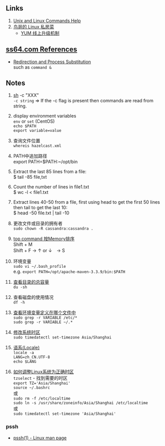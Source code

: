## Links ##
1. [Unix and Linux Commands Help](https://www.computerhope.com/unix.htm)
2. [鸟哥的 Linux 私房菜](http://cn.linux.vbird.org/linux_basic/linux_basic.php)
   + [YUM 线上升级机制](http://cn.linux.vbird.org/linux_basic/0520rpm_and_srpm.php#yumclient)

## [ss64.com References](https://ss64.com/bash/)
+ [Redirection and Process Substitution](https://ss64.com/bash/syntax-redirection.html)  
  such as `command &`

## Notes ##
1. [sh](https://www.computerhope.com/unix/ush.htm) -c "XXX"  
`-c string` =>	If the -c flag is present then commands are read from string.

2. display environment variables  
`env` or `set` (CentOS)  
`echo $PATH`  
`export variable=value`  

3. 查询文件位置  
`whereis hazelcast.xml`  

4. PATH中追加路径  
export PATH=$PATH:~/opt/bin  

5. Extract the last 85 lines from a file:  
$ tail -85 file,txt  

6. Count the number of lines in file1.txt  
$ wc -l < file1.txt  

7. Extract lines 40-50 from a file, first using head to get the first 50 lines then tail to get the last 10:  
$ head -50 file.txt | tail -10  

8. 更改文件或目录的拥有者  
`sudo chown -R cassandra:cassandra .`

9. [top command 按Memory排序](https://unix.stackexchange.com/a/128957/208518)  
Shift + M  
Shift + F -> ↑ or ↓　-> S  

10. 环境变量  
`sudo vi ~/.bash_profile`  
e.g. `export PATH=/opt/apache-maven-3.3.9/bin:$PATH`  

11. [查看目录的总容量](http://cn.linux.vbird.org/linux_basic/0230filesystem_2.php)  
`du -sh`

12. 查看磁盘的使用情况  
`df -h`

13. [查看环境变量定义在哪个文件中](https://unix.stackexchange.com/q/813/208518)  
`sudo grep -r VARIABLE /etc/*`  
`sudo grep -r VARIABLE ~/.*`

14. [修改系统时区](https://www.cyberciti.biz/faq/centos-linux-6-7-changing-timezone-command-line/)  
`sudo timedatectl set-timezone Asia/Shanghai`

15. [语系(Locale)](http://cn.linux.vbird.org/linux_basic/0320bash.php#variable_locale)  
`locale -a`  
`LANG=zh_CN.UTF-8`  
`echo $LANG`  

16. [如何调整Linux系统为正确时区](https://www.sysgeek.cn/change-timezone-linux/)  
`tzselect` - 找到需要的时区  
`export TZ='Asia/Shanghai'`  
`source ~/.bashrc`  
或  
`sudo rm -f /etc/localtime`  
`sudo ln -s /usr/share/zoneinfo/Asia/Shanghai /etc/localtime`  
或  
`sudo timedatectl set-timezone 'Asia/Shanghai'`  

### pssh
+ [pssh(1) - Linux man page](https://linux.die.net/man/1/pssh)

